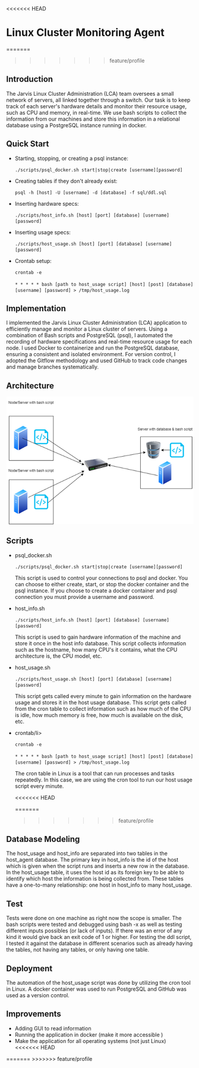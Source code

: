 <<<<<<< HEAD
# Linux Cluster Monitoring Agent
=======
>>>>>>> feature/profile

## Introduction
The Jarvis Linux Cluster Administration (LCA) team oversees a small network of servers, all 
linked together through a switch. Our task is to keep track of each server's hardware details and 
monitor their resource usage, such as CPU and memory, in real-time. We use bash scripts to collect the 
information from our machines and store this information in a relational database using a PostgreSQL
instance running in docker.

## Quick Start
<ul>
  <li>Starting, stopping, or creating a psql instance:</li>

    ./scripts/psql_docker.sh start|stop|create [username][password]
  <li>Creating tables if they don't already exist:</li>

    psql -h [host] -U [username] -d [database] -f sql/ddl.sql
  <li>Inserting hardware specs:</li>

    ./scripts/host_info.sh [host] [port] [database] [username] [password]
  <li>Inserting usage specs:</li>

    ./scripts/host_usage.sh [host] [port] [database] [username] [password]
<li>Crontab setup:</li>

    crontab -e

    * * * * * bash [path to host_usage script] [host] [post] [database] [username] [password] > /tmp/host_usage.log
</ul>

## Implementation
I implemented the Jarvis Linux Cluster Administration (LCA) application to efficiently manage and monitor a 
Linux cluster of servers. Using a combination of Bash scripts and PostgreSQL (psql), I automated the 
recording of hardware specifications and real-time resource usage for each node. I used Docker 
to containerize and run the PostgreSQL database, ensuring a consistent and isolated environment. For version 
control, I adopted the Gitflow methodology and used GitHub to track code changes and manage branches systematically.

## Architecture
![Project Architecture](./assets/LinuxClusterArchitecture.png)

## Scripts
<ul>
    <li>psql_docker.sh</li>

    ./scripts/psql_docker.sh start|stop|create [username][password]

This script is used to control your connections to psql and docker. You can choose 
to either create, start, or stop the docker container and the psql instance. If you choose
to create a docker container and psql connection you must provide a username and password.

<li>host_info.sh</li>

    ./scripts/host_info.sh [host] [port] [database] [username] [password]

This script is used to gain hardware information of the machine and store it once in the
host info database. This script collects information such as the hostname, how many CPU's it contains,
what the CPU architecture is, the CPU model, etc.

<li>host_usage.sh</li>

    ./scripts/host_usage.sh [host] [port] [database] [username] [password]

This script gets called every minute to gain information on the hardware usage and stores 
it in the host usage database. This script gets called from the cron table to collect information such
as how much of the CPU is idle, how much memory is free, how much is available on the disk, etc.


<li>crontab/li>

    crontab -e

    * * * * * bash [path to host_usage script] [host] [post] [database] [username] [password] > /tmp/host_usage.log

The cron table in Linux is a tool that can run processes and tasks repeatedly. In this case, we are using the
cron tool to run our host usage script every minute.

<<<<<<< HEAD
    
=======

>>>>>>> feature/profile
</ul>

## Database Modeling
The host_usage and host_info are separated into two tables in the host_agent database. The primary key in 
host_info is the id of the host which is given when the script runs and inserts a new row in the database.
In the host_usage table, it uses the host id as its foreign key to be able to identify which host the information
is being collected from. These tables have a one-to-many relationship: one host in host_info to many host_usage.

## Test
Tests were done on one machine as right now the scope is smaller. The bash scripts were tested and debugged
using bash -x as well as testing different inputs possibles (or lack of inputs). If there was an error of any kind
it would give back an exit code of 1 or higher. For testing the ddl script, I tested it against the database in
different scenarios such as already having the tables, not having any tables, or only having one table.

## Deployment
The automation of the host_usage script was done by utilizing the cron tool in Linux. A docker container
was used to run PostgreSQL and GitHub was used as a version control.

## Improvements
<ul>
    <li>Adding GUI to read information</li>
    <li>Running the application in docker (make it more accessible )</li>
    <li>Make the application for all operating systems (not just Linux)</li>
<<<<<<< HEAD
</ul>
=======
</ul>
>>>>>>> feature/profile
